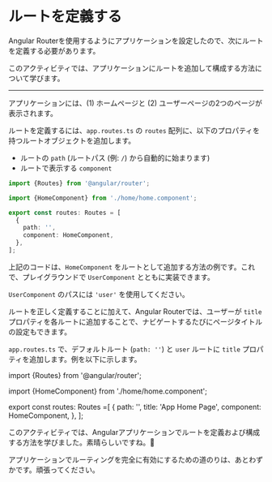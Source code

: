 # ルートを定義する

Angular Routerを使用するようにアプリケーションを設定したので、次にルートを定義する必要があります。

このアクティビティでは、アプリケーションにルートを追加して構成する方法について学びます。

<hr>

<docs-workflow>

<docs-step title="`app.routes.ts`でルートを定義する">

アプリケーションには、(1) ホームページと (2) ユーザーページの2つのページが表示されます。

ルートを定義するには、`app.routes.ts` の `routes` 配列に、以下のプロパティを持つルートオブジェクトを追加します。

- ルートの `path` (ルートパス (例: `/`) から自動的に始まります)
- ルートで表示する `component`

```ts
import {Routes} from '@angular/router';

import {HomeComponent} from './home/home.component';

export const routes: Routes = [
  {
    path: '',
    component: HomeComponent,
  },
];
```

上記のコードは、`HomeComponent` をルートとして追加する方法の例です。これで、プレイグラウンドで `UserComponent` とともに実装できます。

`UserComponent` のパスには `'user'` を使用してください。

</docs-step>

<docs-step title="ルート定義にタイトルを追加する">

ルートを正しく定義することに加えて、Angular Routerでは、ユーザーが `title` プロパティを各ルートに追加することで、ナビゲートするたびにページタイトルの設定もできます。

`app.routes.ts` で、デフォルトルート (`path: ''`) と `user` ルートに `title` プロパティを追加します。例を以下に示します。

<docs-code language="ts" highlight="[8]">
import {Routes} from '@angular/router';

import {HomeComponent} from './home/home.component';

export const routes: Routes =[
{
path: '',
title: 'App Home Page',
component: HomeComponent,
},
];
</docs-code>

</docs-step>

</docs-workflow>

このアクティビティでは、Angularアプリケーションでルートを定義および構成する方法を学びました。素晴らしいですね。🙌

アプリケーションでルーティングを完全に有効にするための道のりは、あとわずかです。頑張ってください。


